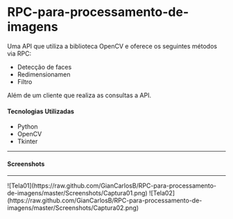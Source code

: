 RPC-para-processamento-de-imagens
=================================

Uma API que utiliza a biblioteca OpenCV e oferece os seguintes métodos via RPC:
<ul>
  <li>Detecção de faces</li>
  <li>Redimensionamen</li>
  <li>Filtro</li>
</ul>
Além de um cliente que realiza as consultas a API.
<h4>Tecnologias Utilizadas</h4>
<ul>
  <li>Python</li>
  <li>OpenCV</li>
  <li>Tkinter</li>
</ul>
<hr>
<h4>Screenshots</h4>
<hr>
![Tela01](https://raw.github.com/GianCarlosB/RPC-para-processamento-de-imagens/master/Screenshots/Captura01.png)
![Tela02](https://raw.github.com/GianCarlosB/RPC-para-processamento-de-imagens/master/Screenshots/Captura02.png)
